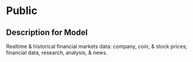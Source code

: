 # Public

## Description for Model

Realtime & historical financial markets data: company, coin, & stock prices; financial data, research, analysis, & news.


